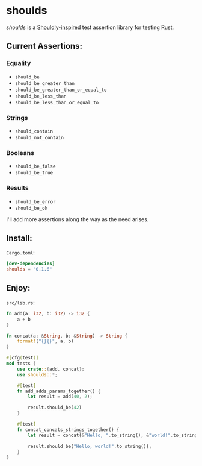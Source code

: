 # shoulds

_shoulds_ is a [Shouldly-inspired](https://docs.shouldly.io) test assertion library for testing Rust.

## Current Assertions:

### Equality

-   `should_be`
-   `should_be_greater_than`
-   `should_be_greater_than_or_equal_to`
-   `should_be_less_than`
-   `should_be_less_than_or_equal_to`

### Strings

-   `should_contain`
-   `should_not_contain`

### Booleans

-   `should_be_false`
-   `should_be_true`

### Results

-   `should_be_error`
-   `should_be_ok`

I'll add more assertions along the way as the need arises.

## Install:

`Cargo.toml`:

```toml
[dev-dependencies]
shoulds = "0.1.6"
```

## Enjoy:

`src/lib.rs`:

```rs
fn add(a: i32, b: i32) -> i32 {
    a + b
}

fn concat(a: &String, b: &String) -> String {
    format!("{}{}", a, b)
}

#[cfg(test)]
mod tests {
    use crate::{add, concat};
    use shoulds::*;

    #[test]
    fn add_adds_params_together() {
        let result = add(40, 2);

        result.should_be(42)
    }

    #[test]
    fn concat_concats_strings_together() {
        let result = concat(&"Hello, ".to_string(), &"world!".to_string());

        result.should_be("Hello, world!".to_string());
    }
}
```
